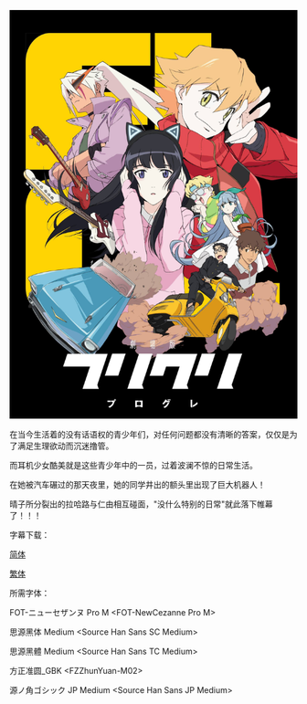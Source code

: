 ![](key_visual.jpg)

在当今生活着的没有话语权的青少年们，对任何问题都没有清晰的答案，仅仅是为了满足生理欲动而沉迷撸管。

而耳机少女酷美就是这些青少年中的一员，过着波澜不惊的日常生活。

在她被汽车碾过的那天夜里，她的同学井出的额头里出现了巨大机器人！

晴子所分裂出的拉哈路与仁由相互碰面，"没什么特别的日常"就此落下帷幕了！！！



字幕下载：

[简体](https://github.com/tastysugar/SweetSub-source/raw/master/FLCL%20Progressive/%5BSweetSub%5D%20FLCL%20Progressive.chs.ass)

[繁体](https://github.com/tastysugar/SweetSub-source/raw/master/FLCL%20Progressive/%5BSweetSub%5D%20FLCL%20Progressive.cht.ass)



所需字体：

FOT-ニューセザンヌ Pro M \<FOT-NewCezanne Pro M>

思源黑体 Medium \<Source Han Sans SC Medium>

思源黑體 Medium \<Source Han Sans TC Medium>

方正准圆\_GBK \<FZZhunYuan-M02> 

源ノ角ゴシック JP Medium \<Source Han Sans JP Medium> 
